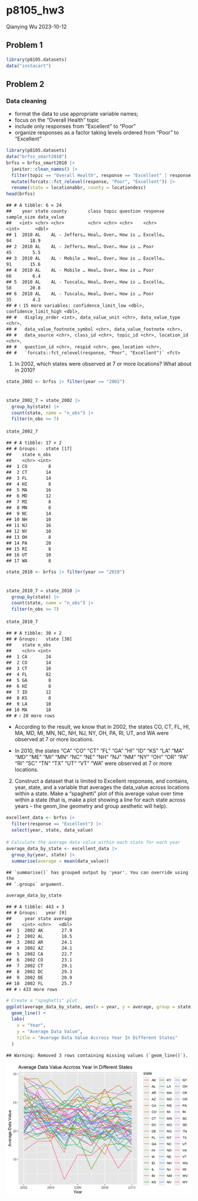 p8105_hw3
================
Qianying Wu
2023-10-12

## Problem 1

``` r
library(p8105.datasets)
data("instacart")
```

## Problem 2

### Data cleaning

- format the data to use appropriate variable names;
- focus on the “Overall Health” topic
- include only responses from “Excellent” to “Poor”
- organize responses as a factor taking levels ordered from “Poor” to
  “Excellent”

``` r
library(p8105.datasets)
data("brfss_smart2010")
brfss = brfss_smart2010 |> 
  janitor::clean_names() |>
  filter(topic == "Overall Health", response == "Excellent" | response == "Poor") |>
  mutate(forcats::fct_relevel(response, "Poor", "Excellent")) |> 
  rename(state = locationabbr, county = locationdesc)
head(brfss)
```

    ## # A tibble: 6 × 24
    ##    year state county        class topic question response sample_size data_value
    ##   <int> <chr> <chr>         <chr> <chr> <chr>    <chr>          <int>      <dbl>
    ## 1  2010 AL    AL - Jeffers… Heal… Over… How is … Excelle…          94       18.9
    ## 2  2010 AL    AL - Jeffers… Heal… Over… How is … Poor              45        5.5
    ## 3  2010 AL    AL - Mobile … Heal… Over… How is … Excelle…          91       15.6
    ## 4  2010 AL    AL - Mobile … Heal… Over… How is … Poor              66        6.4
    ## 5  2010 AL    AL - Tuscalo… Heal… Over… How is … Excelle…          58       20.8
    ## 6  2010 AL    AL - Tuscalo… Heal… Over… How is … Poor              35        4.2
    ## # ℹ 15 more variables: confidence_limit_low <dbl>, confidence_limit_high <dbl>,
    ## #   display_order <int>, data_value_unit <chr>, data_value_type <chr>,
    ## #   data_value_footnote_symbol <chr>, data_value_footnote <chr>,
    ## #   data_source <chr>, class_id <chr>, topic_id <chr>, location_id <chr>,
    ## #   question_id <chr>, respid <chr>, geo_location <chr>,
    ## #   `forcats::fct_relevel(response, "Poor", "Excellent")` <fct>

1.  In 2002, which states were observed at 7 or more locations? What
    about in 2010?

``` r
state_2002 <- brfss |> filter(year == "2002") 


state_2002_7 = state_2002 |> 
  group_by(state) |>
  count(state, name = "n_obs") |>
  filter(n_obs >= 7) 

state_2002_7
```

    ## # A tibble: 17 × 2
    ## # Groups:   state [17]
    ##    state n_obs
    ##    <chr> <int>
    ##  1 CO        8
    ##  2 CT       14
    ##  3 FL       14
    ##  4 HI        8
    ##  5 MA       16
    ##  6 MD       12
    ##  7 MI        8
    ##  8 MN        8
    ##  9 NC       14
    ## 10 NH       10
    ## 11 NJ       16
    ## 12 NY       10
    ## 13 OH        8
    ## 14 PA       20
    ## 15 RI        8
    ## 16 UT       10
    ## 17 WA        8

``` r
state_2010 <- brfss |> filter(year == "2010") 


state_2010_7 = state_2010 |> 
  group_by(state) |>
  count(state, name = "n_obs") |>
  filter(n_obs >= 7) 

state_2010_7
```

    ## # A tibble: 30 × 2
    ## # Groups:   state [30]
    ##    state n_obs
    ##    <chr> <int>
    ##  1 CA       24
    ##  2 CO       14
    ##  3 CT       10
    ##  4 FL       82
    ##  5 GA        8
    ##  6 HI        8
    ##  7 ID       12
    ##  8 KS        8
    ##  9 LA       10
    ## 10 MA       18
    ## # ℹ 20 more rows

- According to the result, we know that in 2002, the states CO, CT, FL,
  HI, MA, MD, MI, MN, NC, NH, NJ, NY, OH, PA, RI, UT, and WA were
  observed at 7 or more locations.

- In 2010, the states “CA” “CO” “CT” “FL” “GA” “HI” “ID” “KS” “LA” “MA”
  “MD” “ME” “MI” “MN” “NC” “NE” “NH” “NJ” “NM” “NY” “OH” “OR” “PA” “RI”
  “SC” “TN” “TX” “UT” “VT” “WA” were observed at 7 or more locations.

2.  Construct a dataset that is limited to Excellent responses, and
    contains, year, state, and a variable that averages the data_value
    across locations within a state. Make a “spaghetti” plot of this
    average value over time within a state (that is, make a plot showing
    a line for each state across years – the geom_line geometry and
    group aesthetic will help).

``` r
excellent_data <- brfss |>
  filter(response == "Excellent") |>
  select(year, state, data_value)

# Calculate the average data value within each state for each year
average_data_by_state <- excellent_data |>
  group_by(year, state) |>
  summarise(average = mean(data_value))
```

    ## `summarise()` has grouped output by 'year'. You can override using the
    ## `.groups` argument.

``` r
average_data_by_state
```

    ## # A tibble: 443 × 3
    ## # Groups:   year [9]
    ##     year state average
    ##    <int> <chr>   <dbl>
    ##  1  2002 AK       27.9
    ##  2  2002 AL       18.5
    ##  3  2002 AR       24.1
    ##  4  2002 AZ       24.1
    ##  5  2002 CA       22.7
    ##  6  2002 CO       23.1
    ##  7  2002 CT       29.1
    ##  8  2002 DC       29.3
    ##  9  2002 DE       20.9
    ## 10  2002 FL       25.7
    ## # ℹ 433 more rows

``` r
# Create a "spaghetti" plot
ggplot(average_data_by_state, aes(x = year, y = average, group = state, color = state)) +
  geom_line() +
  labs(
    x = "Year",
    y = "Average Data Value",
    title = "Average Data Value Accross Year In Different States"
  )
```

    ## Warning: Removed 3 rows containing missing values (`geom_line()`).

![](p8105_hw3_qw2418_files/figure-gfm/unnamed-chunk-4-1.png)<!-- -->
